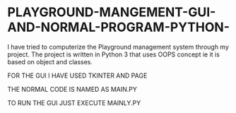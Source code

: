 # PLAYGROUND-MANGEMENT-GUI-AND-NORMAL-PROGRAM-PYTHON-
I have tried to computerize the Playground management system through my project.
The project is written in Python 3 that uses OOPS concept ie it is based on object and classes.

FOR THE GUI I HAVE USED TKINTER AND PAGE

THE NORMAL CODE IS NAMED AS MAIN.PY

TO RUN THE GUI JUST EXECUTE MAINLY.PY
